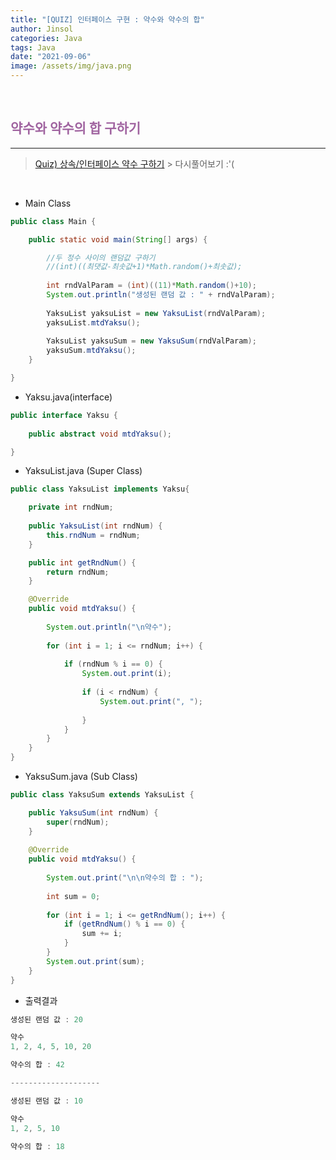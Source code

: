 ```yaml
---
title: "[QUIZ] 인터페이스 구현 : 약수와 약수의 합"
author: Jinsol
categories: Java
tags: Java
date: "2021-09-06"
image: /assets/img/java.png
---
```


<br>

## <span style="color:#a064a0">약수와 약수의 합 구하기</span>
<hr>

> [Quiz) 상속/인터페이스 약수 구하기](https://velog.io/@losuif/Quiz-%EC%83%81%EC%86%8D%EC%9D%B8%ED%84%B0%ED%8E%98%EC%9D%B4%EC%8A%A4-%EC%95%BD%EC%88%98-%EA%B5%AC%ED%95%98%EA%B8%B0r) > 다시풀어보기 :'(

<br>

- Main Class

```java
public class Main {

	public static void main(String[] args) {

		//두 정수 사이의 랜덤값 구하기
		//(int)((최댓값-최솟값+1)*Math.random()+최솟값);
		
		int rndValParam = (int)((11)*Math.random()+10);
		System.out.println("생성된 랜덤 값 : " + rndValParam);
		
		YaksuList yaksuList = new YaksuList(rndValParam);
		yaksuList.mtdYaksu();
		
		YaksuList yaksuSum = new YaksuSum(rndValParam);
		yaksuSum.mtdYaksu();
	}

}
```

- Yaksu.java(interface)

```java
public interface Yaksu {
	
	public abstract void mtdYaksu();

}
```

- YaksuList.java (Super Class)

```java
public class YaksuList implements Yaksu{

	private int rndNum;
	
	public YaksuList(int rndNum) {
		this.rndNum = rndNum;
	}

	public int getRndNum() {
		return rndNum;
	}

	@Override
	public void mtdYaksu() {
		
		System.out.println("\n약수");
		
		for (int i = 1; i <= rndNum; i++) {
			
			if (rndNum % i == 0) {
				System.out.print(i);
				
				if (i < rndNum) {
					System.out.print(", ");
				
				}
			}
		}
	}
}
```

- YaksuSum.java (Sub Class)

```java
public class YaksuSum extends YaksuList {

	public YaksuSum(int rndNum) {
		super(rndNum);
	}
	
	@Override
	public void mtdYaksu() {
		
		System.out.print("\n\n약수의 합 : ");
		
		int sum = 0;
		
		for (int i = 1; i <= getRndNum(); i++) {
			if (getRndNum() % i == 0) {
				sum += i;
			}
		}
		System.out.print(sum);
	}
}
```

- 출력결과

```java
생성된 랜덤 값 : 20

약수
1, 2, 4, 5, 10, 20

약수의 합 : 42

--------------------

생성된 랜덤 값 : 10

약수
1, 2, 5, 10

약수의 합 : 18
```
